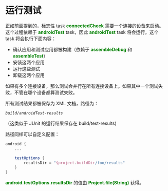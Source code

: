 #  运行测试

正如前面提到的，标志性 task **<font color='green'>connectedCheck</font>** 需要一个连接的设备来启动。  
这个过程依赖于 **<font color='green'>androidTest</font>** task，因此 **<font color='green'>androidTest</font>** task 将会运行。这个 task 将会执行下面内容：

* 确认应用和测试应用都被构建（依赖于 **<font color='green'>assembleDebug</font>** 和 **<font color='green'>assembleTest</font>**）
* 安装这两个应用
* 运行这些测试
* 卸载这两个应用

如果有多个连接设备，那么测试会并行在所有连接设备上。如果其中一个测试失败，不管在哪个设备都算测试失败。

所有测试结果都被保存为 XML 文档，路径为：

*`build/androidTest-results`*

（这类似于 JUnit 的运行结果保存在 build/test-results)

路径同样可以自定义配置：

``` Groovy
android {
    ...

    testOptions {
        resultsDir = "$project.buildDir/foo/results"
    }
}
```

**<font color='green'>android.testOptions.resultsDir</font>** 的值由 **<font color='green'>Project.file(String)</font>** 获得。